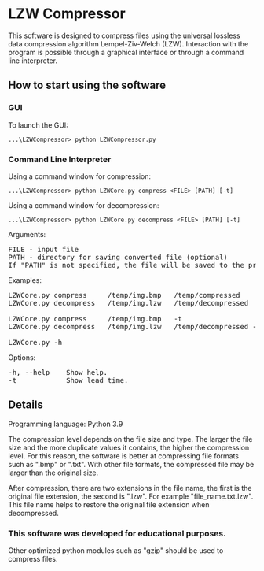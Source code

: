 # LZW Compressor

This software is designed to compress files using the universal lossless data compression algorithm Lempel-Ziv-Welch (LZW).
Interaction with the program is possible through a graphical interface or through a command line interpreter.

## How to start using the software
### GUI
To launch the GUI:

`...\LZWCompressor> python LZWCompressor.py`


### Command Line Interpreter
Using a command window for compression:

`...\LZWCompressor> python LZWCore.py compress <FILE> [PATH] [-t]`

Using a command window for decompression:

`...\LZWCompressor> python LZWCore.py decompress <FILE> [PATH] [-t]`

Arguments:
<pre>
FILE - input file
PATH - directory for saving converted file (optional)
If "PATH" is not specified, the file will be saved to the program directory.
</pre> 

Examples:
<pre>
LZWCore.py compress     /temp/img.bmp   /temp/compressed
LZWCore.py decompress   /temp/img.lzw   /temp/decompressed

LZWCore.py compress     /temp/img.bmp   -t
LZWCore.py decompress   /temp/img.lzw   /temp/decompressed -t

LZWCore.py -h
</pre>

Options:
<pre>
-h, --help    Show help.
-t            Show lead time.
</pre>

## Details
Programming language: Python 3.9

The compression level depends on the file size and type. 
The larger the file size and the more duplicate values it contains, the higher the compression level.
For this reason, the software is better at compressing file formats such as ".bmp" or ".txt".
With other file formats, the compressed file may be larger than the original size.

After compression, there are two extensions in the file name, the first is the original file extension, the second is ".lzw". 
For example "file_name.txt.lzw". This file name helps to restore the original file extension when decompressed.

### This software was developed for educational purposes.

Other optimized python modules such as "gzip" should be used to compress files.

